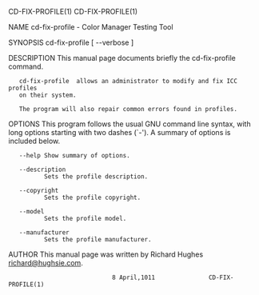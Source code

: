 CD-FIX-PROFILE(1)                                           CD-FIX-PROFILE(1)

NAME
       cd-fix-profile - Color Manager Testing Tool

SYNOPSIS
       cd-fix-profile [ --verbose ]

DESCRIPTION
       This manual page documents briefly the cd-fix-profile command.

       cd-fix-profile  allows an administrator to modify and fix ICC profiles
       on their system.

       The program will also repair common errors found in profiles.

OPTIONS
       This program follows the usual GNU  command  line  syntax,  with  long
       options  starting  with  two  dashes  (`-').  A  summary of options is
       included below.

       --help Show summary of options.

       --description
              Sets the profile description.

       --copyright
              Sets the profile copyright.

       --model
              Sets the profile model.

       --manufacturer
              Sets the profile manufacturer.

AUTHOR
       This manual page was written by Richard Hughes <richard@hughsie.com>.

                                 8 April,1011               CD-FIX-PROFILE(1)
